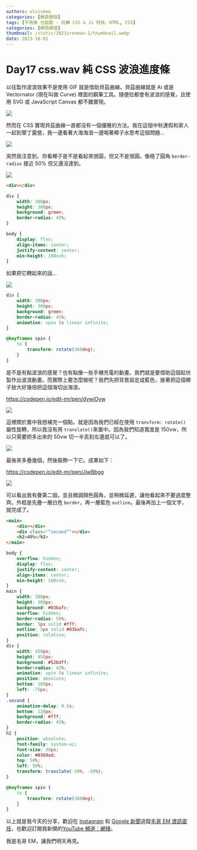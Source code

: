 ```yaml
---
authors: elvismao
categories: [網頁開發]
tags: [不用庫 也能酷 - 玩轉 CSS & Js 特效，HTML, CSS]
categories: [網頁開發]
thumbnail: /static/2023ironman-1/thumbnail.webp
date: 2023-10-01
---
```


# Day17 css.wav 純 CSS 波浪進度條

以往製作波浪效果不是使用 GIF 就是借助貝茲曲線。貝茲曲線就是 Ai 或是 Vectornator (現在叫做 Curve) 裡面的鋼筆工具。隨便拉都會有波浪的感覺，且使用 SVG 或 JavaScript Canvas 都不難實現。

![](curve.webp)

然而在 CSS 實現貝茲曲線一直都沒有一個優雅的方法。我在這個中秋連假和家人一起到墾丁露營，我一邊看著大海海浪一邊喝著椰子水思考這個問題…

![](beach.webp)

突然我注意到，你看椰子是不是看起來很圓，但又不是很圓。像極了圓角 `border-radius` 接近 50% 但又還沒達到。

![](coconut.webp)

```html
<div></div>
```

```css
div {
	width: 300px;
	height: 300px;
	background: green;
	border-radius: 45%;
}

body {
	display: flex;
	align-items: center;
	justify-content: center;
	min-height: 100svh;
}
```

如果把它轉起來的話…

![](spin.gif)

```css
div {
	width: 300px;
	height: 300px;
	background: green;
	border-radius: 45%;
	animation: spin 5s linear infinite;
}

@keyframes spin {
	to {
		transform: rotate(360deg);
	}
}
```

是不是有點波浪的感覺？也有點像一些手機充電的動畫。我們就是要借助這個起伏製作出波浪動畫。而實際上要怎麼做呢？我們先把背景設定成藍色，接著把這個椰子放大好幾倍把這個海切出海浪。

https://codepen.io/edit-mr/pen/dywjOyw

![](wave.gif)

這裡關於置中我想補充一個點，就是因為我們已經在使用 `transform: rotate()` 屬性旋轉，所以我沒有用 `translate()`來置中。因為我們知道寬度是 150vw，所以只需要把多出來的 50vw 切一半丟到左邊就可以了。

![](why25.svg)

最後來多疊幾個，然後裝飾一下它。成果如下：

https://codepen.io/edit-mr/pen/JjwBbgg

![](final.gif)

可以看出我有疊第二個，並且微調顏色圓角，並稍微延遲，讓他看起來不要過度整齊。外框是先疊一層白色 `border`，再一層藍色 `outline`。最後再加上一個文字，就完成了。

```html
<main>
	<div></div>
	<div class="“second”"></div>
	<h2>40%</h2>
</main>
```

```css
body {
	overflow: hidden;
	display: flex;
	justify-content: center;
	align-items: center;
	min-height: 100svh;
}
main {
	width: 300px;
	height: 300px;
	background: #03bafc;
	overflow: hidden;
	border-radius: 50%;
	border: 5px solid #fff;
	outline: 5px solid #03bafc;
	position: relative;
}
div {
	width: 450px;
	height: 450px;
	background: #52bdff;
	border-radius: 43%;
	animation: spin 5s linear infinite;
	position: absolute;
	bottom: 100px;
	left: -75px;
}
.second {
	animation-delay: 0.5s;
	bottom: 120px;
	background: #fff;
	border-radius: 45%;
}
h2 {
	position: absolute;
	font-family: system-ui;
	font-size: 30px;
	color: #0369ad;
	top: 50%;
	left: 50%;
	transform: translate(-50%, -50%);
}

@keyframes spin {
	to {
		transform: rotate(360deg);
	}
}
```

以上就是我今天的分享，歡迎在 [Instagram](https://www.instagram.com/emtech.cc) 和 [Google 新聞](https://news.google.com/publications/CAAqBwgKMKXLvgswsubVAw?ceid=TW:zh-Hant&oc=3)追蹤[毛哥 EM 資訊密技](https://emtech.cc/)，也歡迎訂閱我新開的[YouTube 頻道：網棧](https://www.youtube.com/@webpallet)。

我是毛哥 EM，讓我們明天再見。
